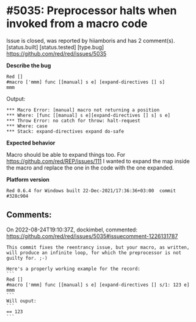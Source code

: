 
#5035: Preprocessor halts when invoked from a macro code
================================================================================
Issue is closed, was reported by hiiamboris and has 2 comment(s).
[status.built] [status.tested] [type.bug]
<https://github.com/red/red/issues/5035>

**Describe the bug**
```
Red []
#macro ['mmm] func [[manual] s e] [expand-directives [] s]
mmm
```
Output:
```
*** Macro Error: [manual] macro not returning a position
*** Where: [func [[manual] s e][expand-directives [] s] s e]
*** Throw Error: no catch for throw: halt-request
*** Where: case
*** Stack: expand-directives expand do-safe
```

**Expected behavior**

Macro should be able to expand things too. For https://github.com/red/REP/issues/111 I wanted to expand the map inside the macro and replace the one in the code with the one expanded.

**Platform version**
```
Red 0.6.4 for Windows built 22-Dec-2021/17:36:36+03:00  commit #328c904
```



Comments:
--------------------------------------------------------------------------------

On 2022-08-24T19:10:37Z, dockimbel, commented:
<https://github.com/red/red/issues/5035#issuecomment-1226131787>

    This commit fixes the reentrancy issue, but your macro, as written, will produce an infinite loop, for which the preprocessor is not guilty for. ;-)
    
    Here's a properly working example for the record:
    ```
    Red []
    #macro ['mmm] func [[manual] s e] [expand-directives [] s/1: 123 e]
    mmm
    ```
    Will ouput:
    ```
    == 123
    ```

